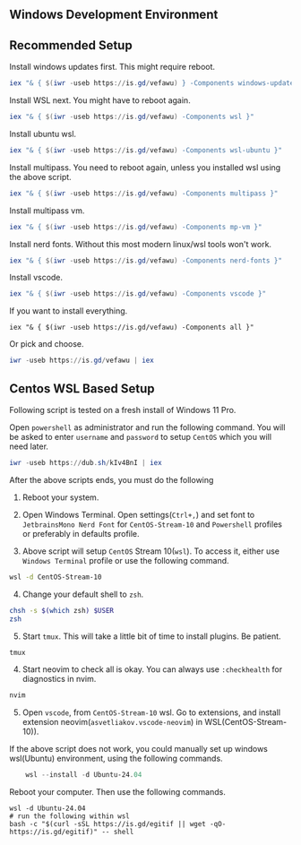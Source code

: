 
## Windows Development Environment

## Recommended Setup

Install windows updates first. This might require reboot.

```powershell
iex "& { $(iwr -useb https://is.gd/vefawu) } -Components windows-update"
```

Install WSL next. You might have to reboot again.

```powershell
iex "& { $(iwr -useb https://is.gd/vefawu) -Components wsl }"
```

Install ubuntu wsl.

```powershell
iex "& { $(iwr -useb https://is.gd/vefawu) -Components wsl-ubuntu }"
```

Install multipass. You need to reboot again, unless you installed wsl using the above script.

```powershell
iex "& { $(iwr -useb https://is.gd/vefawu) -Components multipass }"
```

Install multipass vm.

```powershell
iex "& { $(iwr -useb https://is.gd/vefawu) -Components mp-vm }"
```

Install nerd fonts. Without this most modern linux/wsl tools won't work.

```powershell
iex "& { $(iwr -useb https://is.gd/vefawu) -Components nerd-fonts }"
```

Install vscode.

```powershell
iex "& { $(iwr -useb https://is.gd/vefawu) -Components vscode }"
```

If you want to install everything.

```
iex "& { $(iwr -useb https://is.gd/vefawu) -Components all }"
```

Or pick and choose.

```powershell
iwr -useb https://is.gd/vefawu | iex
```

## Centos WSL Based Setup

Following script is tested on a fresh install of Windows 11 Pro.

Open `powershell` as administrator and run the following command. You will be asked to enter `username` and `password` to setup `CentOS` which you will need later.

```powershell
iwr -useb https://dub.sh/kIv4BnI | iex
```

After the above scripts ends, you must do the following

1. Reboot your system.

2. Open Windows Terminal. Open settings(`Ctrl+,`) and set font to `JetbrainsMono Nerd Font` for `CentOS-Stream-10` and `Powershell` profiles or preferably in defaults profile.

3. Above script will setup `CentOS` Stream 10(`wsl`). To access it, either use `Windows Terminal` profile or use the following command.

```bash
wsl -d CentOS-Stream-10
```

4. Change your default shell to `zsh`.

```bash
chsh -s $(which zsh) $USER
zsh
```

5. Start `tmux`. This will take a little bit of time to install plugins. Be patient.

```bash
tmux
```

4. Start neovim to check all is okay. You can always use `:checkhealth` for diagnostics in nvim.

```bash
nvim
```

5. Open `vscode`, from `CentOS-Stream-10` wsl. Go to extensions, and install extension neovim(`asvetliakov.vscode-neovim`) in WSL(CentOS-Stream-10)).


If the above script does not work, you could manually set up windows wsl(Ubuntu) environment, using the following commands.

```powershell
    wsl --install -d Ubuntu-24.04
```

Reboot your computer. Then use the following commands.

    wsl -d Ubuntu-24.04
    # run the following within wsl
    bash -c "$(curl -sSL https://is.gd/egitif || wget -qO- https://is.gd/egitif)" -- shell
```
